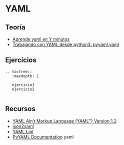 # YAML

## Teoría

* [Aprende yaml en Y minutos](https://learnxinyminutes.com/docs/es-es/yaml-es/)
* [Trabajando con YAML desde python3: pyyaml.yaml](pyyaml.html)

## Ejercicios

```eval_rst
.. toctree::
   :maxdepth: 1
   
   ejercicio1
   ejercicio2
     
```


## Recursos

* [YAML Ain’t Markup Language (YAML™) Version 1.2](http://www.yaml.org/spec/1.2/spec.html)
* [json2yaml](https://www.json2yaml.com/)
* [YAML Lint](http://www.yamllint.com/)
* [PyYAML Documentation](https://pyyaml.org/wiki/PyYAMLDocumentation)
yaml